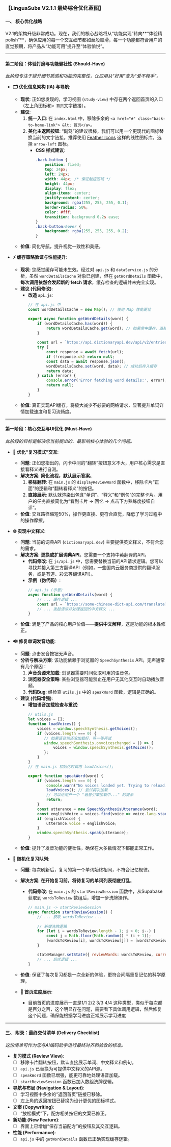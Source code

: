 ### **【LinguaSubs V2.1.1 最终综合优化蓝图】**

#### **一、 核心优化战略**

V2.1的架构升级非常成功。现在，我们的核心战略将从“功能实现”转向\*\*“体验精 polish”\*\*，确保应用的每一个交互细节都如丝般顺滑，每一个功能都符合用户的直觉预期，将产品从“功能可用”提升至“体验愉悦”。

-----

#### **第二阶段：体验打磨与功能健壮性 (Should-Have)**

*此阶段专注于提升细节质感和功能的完整性，让应用从“好用”变为“爱不释手”。*

  * **🗂️ 优化信息架构 (IA) 与导航**:

      * **现状**: 正如您发现的，学习视图 (`study-view`) 中存在两个返回首页的入口（左上角图标和`< 首页`文字链接）。
      * **建议**:
        1.  **统一入口**: 在 `index.html` 中，移除多余的 `<a href="#" class="back-to-home-link"> &lt; 首页</a>`。
        2.  **美化主返回按钮**: “副驾”的建议很棒，我们可以用一个更现代的图标替换当前的文字链接。推荐使用 [Feather Icons](https://feathericons.com/) 这样的线性图标库，选择 `arrow-left` 图标。
              * **CSS 样式建议**:
                ```css
                .back-button {
                    position: fixed;
                    top: 24px;
                    left: 24px;
                    width: 44px; /* 保证触控区域 */
                    height: 44px;
                    display: flex;
                    align-items: center;
                    justify-content: center;
                    background: rgba(255, 255, 255, 0.1);
                    border-radius: 50%;
                    color: #fff;
                    transition: background 0.2s ease;
                }
                .back-button:hover {
                    background: rgba(255, 255, 255, 0.2);
                }
                ```
      * **价值**: 简化导航，提升视觉一致性和美感。

  * **⚡ 缓存策略验证与性能提升**:

      * **现状**: 您感觉缓存可能未生效。经过对 `api.js` 和 `dataService.js` 的分析，虽然 `wordDetailsCache` 对象已创建，但在 `getWordDetails` 函数中，**每次调用依然会发起新的 fetch 请求**，缓存检查的逻辑并未完全实现。
      * **建议 (代码修改)**:
          * **改造 `api.js`**:
            ```javascript
            // 在 api.js 中
            const wordDetailsCache = new Map(); // 使用 Map 性能更佳

            export async function getWordDetails(word) {
                if (wordDetailsCache.has(word)) {
                    return wordDetailsCache.get(word); // 如果命中缓存，直接返回
                }
                
                const url = `https://api.dictionaryapi.dev/api/v2/entries/en/${word}`;
                try {
                    const response = await fetch(url);
                    if (!response.ok) return null;
                    const data = await response.json();
                    wordDetailsCache.set(word, data); // 成功后存入缓存
                    return data;
                } catch (error) {
                    console.error('Error fetching word details:', error);
                    return null;
                }
            }
            ```
      * **价值**: 真正实现API缓存，将极大减少不必要的网络请求，显著提升单词详情加载速度和复习流畅度。

-----

#### **第一阶段：核心交互与UI优化 (Must-Have)**

*此阶段的目标是解决您当前提出的、最影响核心体验的几个问题。*

  * **🔄 优化“复习模式”交互**:

      * **问题**: 正如您指出的，闪卡中间的“翻转”按钮意义不大，用户核心需求是直接看释义进行自测。
      * **解决方案**: **简化流程，默认展示答案**。
        1.  **移除翻转**: 在 `main.js` 的 `displayReviewWord` 函数中，移除卡片“正面”的逻辑和“翻转看释义”的按钮。
        2.  **直接展示**: 默认就渲染出包含“单词”、“释义”和“例句”的完整卡片。用户的任务直接简化为“看到卡片 -\> 回忆 -\> 点击下方熟练度按钮自评”。
      * **价值**: 交互路径缩短50%，操作更直接、更符合直觉，降低了学习过程中的操作摩擦。

  * **🌐 实现中文释义**:

      * **问题**: 当前的词典API (`dictionaryapi.dev`) 主要提供英文释义，不符合您的需求。
      * **解决方案**: **更换或扩展词典API**。您需要一个支持中英翻译的API。
          * **代码修改**: 在 `js/api.js` 中，您需要替换当前的API请求逻辑。您可以寻找并接入第三方翻译API（例如，一些国内云服务商提供的翻译服务，或是有道、彩云等翻译API）。
          * **示例（伪代码）**:
            ```javascript
            // api.js (示意)
            async function getWordDetails(word) {
                // ... 缓存逻辑 ...
                const url = `https://some-chinese-dict-api.com/translate?word=${word}&to=zh`;
                // ... 发起请求并处理返回的中文释义 ...
            }
            ```
      * **价值**: 满足了产品的核心用户价值——**提供中文解释**，这是功能的根本性修正。

  * **🔊 修复单词发音功能**:

      * **问题**: 点击发音按钮无声音。
      * **分析与解决方案**: 该功能依赖于浏览器的 `SpeechSynthesis` API。无声通常有几个原因：
        1.  **声音资源未加载**: 浏览器需要时间获取可用的语音包。
        2.  **浏览器安全策略**: 某些浏览器可能禁止在用户无其他交互时自动播放音频。
        3.  **代码Bug**: 经检查 `utils.js` 中的 `speakWord` 函数，逻辑是正确的。
      * **建议 (代码增强)**:
          * **增加语音加载检查与重试**:
            ```javascript
            // utils.js
            let voices = [];
            function loadVoices() {
                voices = window.speechSynthesis.getVoices();
                if (voices.length === 0) {
                   // 如果语音包还没加载好，等一等再试
                   window.speechSynthesis.onvoiceschanged = () => {
                       voices = window.speechSynthesis.getVoices();
                   };
                }
            }
            // 在 main.js 初始化时调用 loadVoices();

            export function speakWord(word) {
                if (voices.length === 0) {
                    console.warn("No voices loaded yet. Trying to reload.");
                    loadVoices(); // 尝试再次加载
                    // 可以给用户一个 "语音引擎加载中..." 的提示
                    return; 
                }
                const utterance = new SpeechSynthesisUtterance(word);
                const englishVoice = voices.find(voice => voice.lang.startsWith('en-'));
                if (englishVoice) {
                    utterance.voice = englishVoice;
                }
                window.speechSynthesis.speak(utterance);
            }
            ```
      * **价值**: 提升了发音功能的健壮性，确保在大多数情况下都能正常工作。

  * **🔄 随机化复习队列**:

      * **问题**: 每次刷新后，复习的第一个单词始终相同，不符合记忆规律。
      * **解决方案**: **在开始复习前，将待复习的单词列表彻底打乱**。
          * **代码修改**: 在 `main.js` 的 `startReviewSession` 函数中，从Supabase获取到 `wordsToReview` 数组后，增加一步洗牌操作。
            ```javascript
            // main.js -> startReviewSession
            async function startReviewSession() {
                // ... 获取 wordsToReview ...
                
                // 新增洗牌逻辑
                for (let i = wordsToReview.length - 1; i > 0; i--) {
                    const j = Math.floor(Math.random() * (i + 1));
                    [wordsToReview[i], wordsToReview[j]] = [wordsToReview[j], wordsToReview[i]];
                }

                stateManager.setState({ reviewWords: wordsToReview, currentReviewIndex: 0 });
                // ... 后续逻辑 ...
            }
            ```
      * **价值**: 保证了每次复习都是一次全新的体验，更符合间隔重复记忆的科学原理。

    * **🔄 首页进度展示**:
      * 目前首页的进度展示一直是1/1  2/2  3/3 4/4 这种类型，类似于每次都是百分之百，这个明显存在问题，需要看下具体调用逻辑，然后修复这个问题，确保能根据学习进度正常展示学习进度
-----

#### **三、 附录：最终交付清单 (Delivery Checklist)**

*这份清单可作为您与AI编码助手进行最终对齐和验收的标准。*

  * **复习模式 (Review View)**:
      * [ ] 移除卡片翻转按钮，默认直接展示单词、中文释义和例句。
      * [ ] `api.js` 已替换为可提供中文释义的API源。
      * [ ] `speakWord` 函数已增强，能更可靠地处理语音加载。
      * [ ] `startReviewSession` 函数已加入数组洗牌逻辑。
  * **导航与布局 (Navigation & Layout)**:
      * [ ] 学习视图中多余的“返回首页”链接已移除。
      * [ ] 左上角的返回按钮已替换为设计更优的图标样式。
  * **文案 (Copywriting)**:
      * [ ] “放松模式”下，配方相关按钮的文案已修正。
  * **新功能 (New Feature)**:
      * [ ] 界面上已增加“保存当前配方”的按钮及其交互逻辑。
  * **性能 (Performance)**:
      * [ ] `api.js` 中的 `getWordDetails` 函数已正确实现缓存逻辑。
